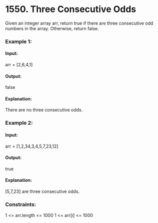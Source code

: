# 1550. Three Consecutive Odds
Given an integer array arr, return true if there are three consecutive odd numbers in the array. Otherwise, return false.
 
### Example 1:
#### Input: 
arr = [2,6,4,1]
#### Output: 
false
#### Explanation: 
There are no three consecutive odds.

### Example 2:
#### Input: 
arr = [1,2,34,3,4,5,7,23,12]
#### Output: 
true
#### Explanation: 
[5,7,23] are three consecutive odds.
 
### Constraints:
1 <= arr.length <= 1000
1 <= arr[i] <= 1000